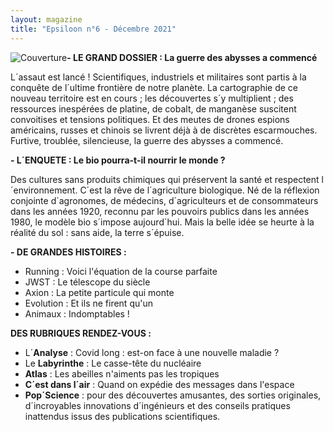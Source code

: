 ```yaml
---
layout: magazine
title: "Epsiloon n°6 - Décembre 2021"
---
```

![Couverture](/img/epsiloon-6.png)**- LE GRAND DOSSIER : La guerre des abysses a commencé** 

L´assaut est lancé ! Scientifiques, industriels et militaires sont partis à la conquête de l´ultime frontière de notre planète. La cartographie de ce nouveau territoire est en cours ; les découvertes s´y multiplient ; des ressources inespérées de platine, de cobalt, de manganèse suscitent convoitises et tensions politiques. Et des meutes de drones espions américains, russes et chinois se livrent déjà à de discrètes escarmouches. Furtive, troublée, silencieuse, la guerre des abysses a commencé. 

**- L´ENQUETE : Le bio pourra-t-il nourrir le monde ?** 

Des cultures sans produits chimiques qui préservent la santé et respectent l´environnement. C´est la rêve de l´agriculture biologique. Né de la réflexion conjointe d´agronomes, de médecins, d´agriculteurs et de consommateurs dans les années 1920, reconnu par les pouvoirs publics dans les années 1980, le modèle bio s´impose aujourd´hui. Mais la belle idée se heurte à la réalité du sol : sans aide, la terre s´épuise. 

**- DE GRANDES HISTOIRES :** 

* Running : Voici l'équation de la course parfaite   
* JWST : Le télescope du siècle  
* Axion : La petite particule qui monte  
* Evolution : Et ils ne firent qu'un  
* Animaux : Indomptables !  


**DES RUBRIQUES RENDEZ-VOUS :** 

* L´**Analyse**  : Covid long : est-on face à une nouvelle maladie ?  
* Le **Labyrinthe** : Le casse-tête du nucléaire  
* **Atlas**  : Les abeilles n'aiments pas les tropiques  
* **C´est dans l´air** : Quand on expédie des messages dans l'espace  
* **Pop´Science**  : pour des découvertes amusantes, des sorties originales, d´incroyables innovations d´ingénieurs et des conseils pratiques inattendus issus des publications scientifiques.   